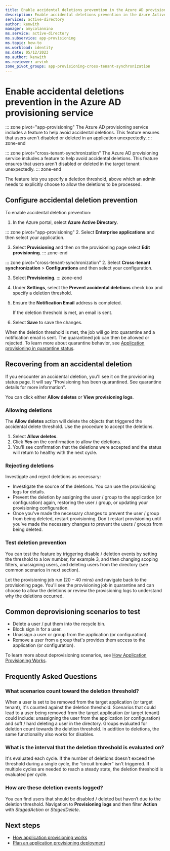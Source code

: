 ```yaml
---
title: Enable accidental deletions prevention in the Azure AD provisioning service
description: Enable accidental deletions prevention in the Azure Active Directory (Azure AD) provisioning service for applications and cross-tenant synchronization.
services: active-directory
author: kenwith
manager: amycolannino
ms.service: active-directory
ms.subservice: app-provisioning
ms.topic: how-to
ms.workload: identity
ms.date: 05/12/2023
ms.author: kenwith
ms.reviewer: arvinh
zone_pivot_groups: app-provisioning-cross-tenant-synchronization
---
```


# Enable accidental deletions prevention in the Azure AD provisioning service

::: zone pivot="app-provisioning"
The Azure AD provisioning service includes a feature to help avoid accidental deletions. This feature ensures that users aren't disabled or deleted in an application unexpectedly.
::: zone-end

::: zone pivot="cross-tenant-synchronization"
The Azure AD provisioning service includes a feature to help avoid accidental deletions. This feature ensures that users aren't disabled or deleted in the target tenant unexpectedly.
::: zone-end

The feature lets you specify a deletion threshold, above which an admin 
needs to explicitly choose to allow the deletions to be processed.

## Configure accidental deletion prevention

To enable accidental deletion prevention:

1.  In the Azure portal, select **Azure Active Directory**.

::: zone pivot="app-provisioning"
2.  Select **Enterprise applications** and then select your application.

3.  Select **Provisioning** and then on the provisioning page select **Edit provisioning**.
::: zone-end

::: zone pivot="cross-tenant-synchronization"
2.  Select **Cross-tenant synchronization** > **Configurations** and then select your configuration.

3.  Select **Provisioning**.
::: zone-end

4. Under **Settings**, select the **Prevent accidental deletions** check box and specify a deletion 
threshold.

5. Ensure the **Notification Email** address is completed.

    If the deletion threshold is met, an email is sent.

6. Select **Save** to save the changes.

When the deletion threshold is met, the job will go into quarantine and a notification email is sent. The quarantined job can then be allowed or rejected. To learn more about quarantine behavior, see [Application provisioning in quarantine status](application-provisioning-quarantine-status.md).

## Recovering from an accidental deletion
If you encounter an accidental deletion, you'll see it on the provisioning status page.  It will say "Provisioning has been quarantined. See quarantine details for more information".

You can click either **Allow deletes** or **View provisioning logs**.

### Allowing deletions

The **Allow deletes** action will delete the objects that triggered the accidental delete threshold.  Use the procedure to accept the deletions.  

1. Select **Allow deletes**.
2. Click **Yes** on the confirmation to allow the deletions.
3. You'll see confirmation that the deletions were accepted and the status will return to healthy with the next cycle.

### Rejecting deletions

Investigate and reject deletions as necessary:
- Investigate the source of the deletions. You can use the provisioning logs for details.
- Prevent the deletion by assigning the user / group to the application (or configuration) again, restoring the user / group, or updating your provisioning configuration.
- Once you've made the necessary changes to prevent the user / group from being deleted, restart provisioning. Don't restart provisioning until you've made the necessary changes to prevent the users / groups from being deleted. 


### Test deletion prevention
You can test the feature by triggering disable / deletion events by setting the threshold to a low number, for example 3, and then changing scoping filters, unassigning users, and deleting users from the directory (see common scenarios in next section). 

Let the provisioning job run (20 – 40 mins) and navigate back to the provisioning page. You'll see the provisioning job in quarantine and can choose to allow the deletions or review the provisioning logs to understand why the deletions occurred.

## Common deprovisioning scenarios to test
- Delete a user / put them into the recycle bin.
- Block sign in for a user.
- Unassign a user or group from the application (or configuration).
- Remove a user from a group that's provides them access to the application (or configuration).

To learn more about deprovisioning scenarios, see [How Application Provisioning Works](how-provisioning-works.md#deprovisioning).

## Frequently Asked Questions

### What scenarios count toward the deletion threshold?
When a user is set to be removed from the target application (or target tenant), it's counted against the 
deletion threshold. Scenarios that could lead to a user being removed from the target 
application (or target tenant) could include: unassigning the user from the application (or configuration) and soft / hard deleting a user in the directory. Groups 
evaluated for deletion count towards the deletion threshold. In addition to deletions, the same functionality also works for disables.

### What is the interval that the deletion threshold is evaluated on?
It's evaluated each cycle. If the number of deletions doesn't exceed the threshold during a 
single cycle, the “circuit breaker” isn't triggered. If multiple cycles are needed to reach a 
steady state, the deletion threshold is evaluated per cycle.

### How are these deletion events logged?
You can find users that should be disabled / deleted but haven’t due to the deletion threshold. 
Navigation to **Provisioning logs** and then filter **Action** with *StagedAction* or *StagedDelete*.


## Next steps 

- [How application provisioning works](how-provisioning-works.md)
- [Plan an application provisioning deployment](plan-auto-user-provisioning.md)
